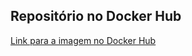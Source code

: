 ## Repositório no Docker Hub

[Link para a imagem no Docker Hub](https://hub.docker.com/r/rafaellimatk/fullcycle)
